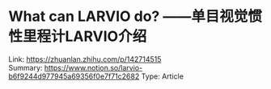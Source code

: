 # What can LARVIO do? ——单目视觉惯性里程计LARVIO介绍

Link: https://zhuanlan.zhihu.com/p/142714515  
Summary: https://www.notion.so/larvio-b6f9244d977945a69356f0e7f71c2682
Type: Article